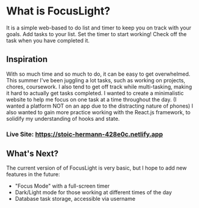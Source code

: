 # What is FocusLight?
It is a simple web-based to do list and timer to keep you on track with your goals. Add tasks to your list. Set the timer to start working! Check off the task when you have completed it. 

## Inspiration
With so much time and so much to do, it can be easy to get overwhelmed. This summer I've been juggling a lot tasks, such as working on projects, chores, coursework. I also tend to get off track while multi-tasking, making it hard to actually get tasks completed. I wanted to create a minimalistic website to help me focus on one task at a time throughout the day. (I wanted a platform NOT on an app due to the distracting nature of phones) I also wanted to gain more practice working with the React.js framework, to solidify my understanding of hooks and state. 

### Live Site: https://stoic-hermann-428e0c.netlify.app

## What's Next?
The current version of of FocusLight is very basic, but I hope to add new features in the future:
  - "Focus Mode" with a full-screen timer
  - Dark/Light mode for those working at different times of the day
  - Database task storage, accessible via username
  
